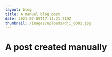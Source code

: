 ```yaml
---
layout: blog
title: A manual blog post
date: 2021-07-09T17:11:21.719Z
thumbnail: /images/uploads/dji_0081.jpg
---
```

# A post created manually